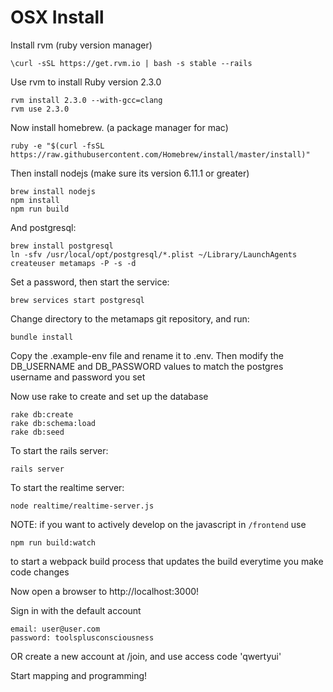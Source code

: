 # OSX Install

Install rvm (ruby version manager)

    \curl -sSL https://get.rvm.io | bash -s stable --rails
 
Use rvm to install Ruby version 2.3.0

    rvm install 2.3.0 --with-gcc=clang
    rvm use 2.3.0

Now install homebrew. (a package manager for mac)

    ruby -e "$(curl -fsSL https://raw.githubusercontent.com/Homebrew/install/master/install)"

Then install nodejs (make sure its version 6.11.1 or greater)

    brew install nodejs
    npm install
    npm run build

And postgresql:

    brew install postgresql
    ln -sfv /usr/local/opt/postgresql/*.plist ~/Library/LaunchAgents
    createuser metamaps -P -s -d

Set a password, then start the service:

    brew services start postgresql

Change directory to the metamaps git repository, and run:

    bundle install

Copy the .example-env file and rename it to .env. Then modify the DB_USERNAME and DB_PASSWORD values to match the postgres username and password you set

Now use rake to create and set up the database

    rake db:create
    rake db:schema:load
    rake db:seed

To start the rails server:

    rails server
    
To start the realtime server:

    node realtime/realtime-server.js
    
NOTE: if you want to actively develop on the javascript in `/frontend` use

    npm run build:watch
to start a webpack build process that updates the build everytime you make code changes

Now open a browser to http://localhost:3000!
    
Sign in with the default account

    email: user@user.com
    password: toolsplusconsciousness

OR create a new account at /join, and use access code 'qwertyui'

Start mapping and programming!
